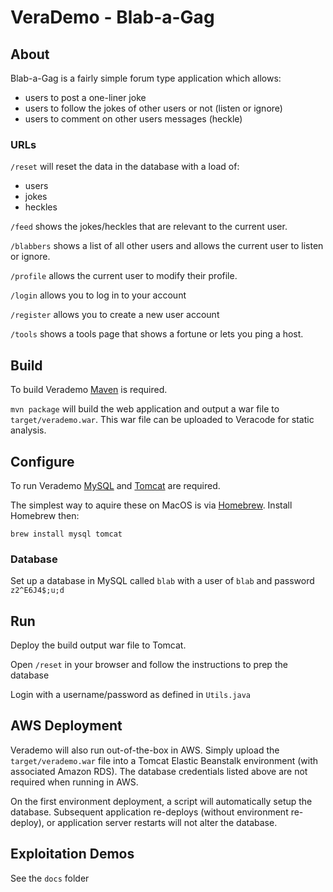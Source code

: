 # VeraDemo - Blab-a-Gag
  
## About      
  
Blab-a-Gag is a fairly simple forum type application which allows:
 - users to post a one-liner joke 
 - users to follow the jokes of other users or not (listen or ignore) 
 - users to comment on other users messages (heckle)
    
### URLs  
 
`/reset` will reset the data in the database with a load of: 
 - users   
 - jokes  
 - heckles   
  
`/feed` shows the jokes/heckles that are relevant to the current user. 
 
`/blabbers` shows a list of all other users and allows the current user to listen or ignore. 

`/profile` allows the current user to modify their profile. 

`/login` allows you to log in to your account 
 
`/register` allows you to create a new user account
 
`/tools` shows a tools page that shows a fortune or lets you ping a host.

 
## Build

To build Verademo [Maven](https://maven.apache.org) is required.

`mvn package` will build the web application and output a war file to `target/verademo.war`. This war file can be uploaded to Veracode for static analysis.

## Configure

To run Verademo [MySQL](https://www.mysql.com/) and [Tomcat](https://tomcat.apache.org/) are required.

The simplest way to aquire these on MacOS is via [Homebrew](http://brew.sh/). Install Homebrew then:

    brew install mysql tomcat

### Database

Set up a database in MySQL called `blab` with a user of `blab` and password `z2^E6J4$;u;d`
 
## Run

Deploy the build output war file to Tomcat.

Open `/reset` in your browser and follow the instructions to prep the database

Login with a username/password as defined in `Utils.java`

## AWS Deployment

Verademo will also run out-of-the-box in AWS. Simply upload the `target/verademo.war` file into a Tomcat Elastic Beanstalk environment (with associated Amazon RDS). The database credentials listed above are not required when running in AWS.

On the first environment deployment, a script will automatically setup the database. Subsequent application re-deploys (without environment re-deploy), or application server restarts will not alter the database.

## Exploitation Demos

See the `docs` folder
